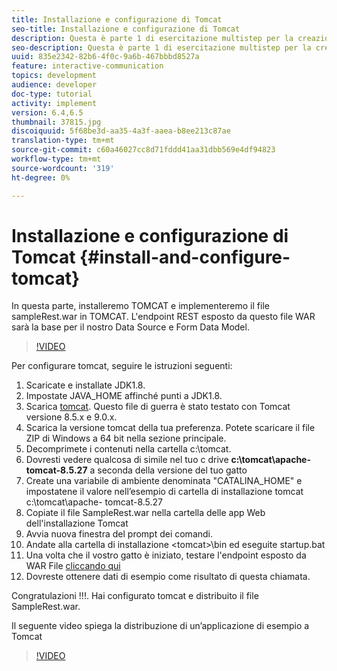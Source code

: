 ```yaml
---
title: Installazione e configurazione di Tomcat
seo-title: Installazione e configurazione di Tomcat
description: Questa è parte 1 di esercitazione multistep per la creazione del primo documento di comunicazione interattiva.In questa parte, installeremo TOMCAT e distribuiremo il file sampleRest.war in TOMCAT. L'endpoint REST esposto da questo file WAR sarà la base per il nostro Data Source e Form Data Model.
seo-description: Questa è parte 1 di esercitazione multistep per la creazione del primo documento di comunicazione interattiva.In questa parte, installeremo TOMCAT e distribuiremo il file sampleRest.war in TOMCAT. L'endpoint REST esposto da questo file WAR sarà la base per il nostro Data Source e Form Data Model.
uuid: 835e2342-82b6-4f0c-9a6b-467bbbd8527a
feature: interactive-communication
topics: development
audience: developer
doc-type: tutorial
activity: implement
version: 6.4,6.5
thumbnail: 37815.jpg
discoiquuid: 5f68be3d-aa35-4a3f-aaea-b8ee213c87ae
translation-type: tm+mt
source-git-commit: c60a46027cc8d71fddd41aa31dbb569e4df94823
workflow-type: tm+mt
source-wordcount: '319'
ht-degree: 0%

---
```



# Installazione e configurazione di Tomcat {#install-and-configure-tomcat}

In questa parte, installeremo TOMCAT e implementeremo il file sampleRest.war in TOMCAT. L&#39;endpoint REST esposto da questo file WAR sarà la base per il nostro Data Source e Form Data Model.

>[!VIDEO](https://video.tv.adobe.com/v/37815/?quality=9&learn=on)

Per configurare tomcat, seguire le istruzioni seguenti:

1. Scaricate e installate JDK1.8.
2. Impostate JAVA_HOME affinché punti a JDK1.8.
3. Scarica [tomcat](https://tomcat.apache.org/). Questo file di guerra è stato testato con Tomcat versione 8.5.x e 9.0.x.
4. Scarica la versione tomcat della tua preferenza. Potete scaricare il file ZIP di Windows a 64 bit nella sezione principale.
5. Decomprimete i contenuti nella cartella c:\tomcat.
6. Dovresti vedere qualcosa di simile nel tuo c drive **c:\tomcat\apache-tomcat-8.5.27** a seconda della versione del tuo gatto
7. Create una variabile di ambiente denominata &quot;CATALINA_HOME&quot; e impostatene il valore nell’esempio di cartella di installazione tomcat c:\tomcat\apache- tomcat-8.5.27
8. Copiate il file SampleRest.war nella cartella delle app Web dell&#39;installazione Tomcat
9. Avvia nuova finestra del prompt dei comandi.
10. Andate alla cartella di installazione &lt;tomcat>\bin ed eseguite startup.bat
11. Una volta che il vostro gatto è iniziato, testare l&#39;endpoint esposto da WAR File [cliccando qui](http://localhost:8080/SampleRest/webapi/getStatement/9586)
12. Dovreste ottenere dati di esempio come risultato di questa chiamata.

Congratulazioni !!!. Hai configurato tomcat e distribuito il file SampleRest.war.

Il seguente video spiega la distribuzione di un’applicazione di esempio a Tomcat
>[!VIDEO](https://video.tv.adobe.com/v/37815)